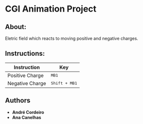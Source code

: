 # CGI Animation Project

## About:

Eletric field which reacts to moving positive and negative charges.

## Instructions:

| Instruction | Key |
|-------------|-----|
| Positive Charge     |<kbd>MB1</kbd>|
| Negative Charge     |<kbd>Shift + MB1</kbd>|

## Authors

* **André Cordeiro**
* **Ana Canelhas**
